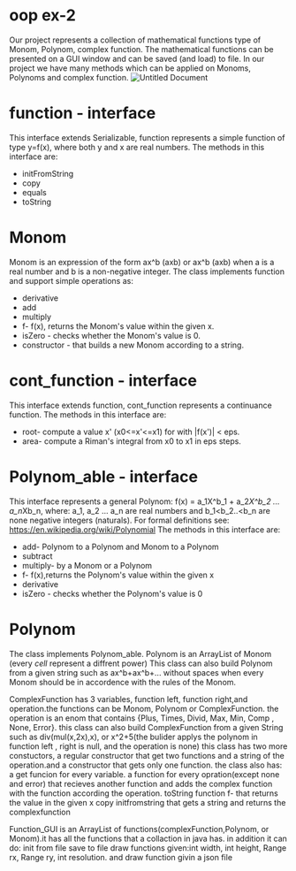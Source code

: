 # oop ex-2
Our project represents a collection of mathematical functions type of Monom, Polynom, complex function. The mathematical functions can be presented on a GUI window and can be saved (and load) to file.
In our project we have many methods which can be applied on Monoms, Polynoms and complex function.
![Untitled Document](https://user-images.githubusercontent.com/57639675/93993679-b4987200-fd97-11ea-8d63-5d29e10c31e0.png)

# function - interface
This interface extends Serializable, function represents a simple function of type y=f(x), where both y and x are real numbers.
The methods in this interface are:
* initFromString
* copy
* equals
* toString

# Monom
Monom is an expression of the form ax^b (axb) or ax^b (axb) when a is a real number and b is a non-negative integer.
The class implements function and support simple operations as:
* derivative
* add
* multiply
* f-  f(x), returns the Monom's value within the given x.
* isZero - checks whether the Monom's value is 0.
* constructor - that builds a new Monom according to a string.

# cont_function - interface
This interface extends function, cont_function represents a continuance function.
The methods in this interface are:
* root- compute a value x' (x0<=x'<=x1) for with |f(x')| < eps.
* area- compute a Riman's integral from x0 to x1 in eps steps.
# Polynom_able - interface
This interface represents a general Polynom: f(x) = a_1X^b_1 + a_2*X^b_2 ... a_n*Xb_n,
where: a_1, a_2 ... a_n are real numbers and b_1<b_2..<b_n are none negative integers (naturals).
For formal definitions see: https://en.wikipedia.org/wiki/Polynomial 
The methods in this interface are:
* add- Polynom to a Polynom and Monom to a Polynom
* subtract
* multiply- by a Monom or a Polynom
* f- f(x),returns the Polynom's value within the given x
* derivative
* isZero - checks whether the Polynom's value is 0
 
# Polynom
The class implements Polynom_able.
Polynom is an ArrayList of Monom (every _cell_ represent a diffrent power)
This class can also build Polynom from a given string such as ax^b+ax^b+... without spaces when every Monom should be in accordence with the rules of the Monom.


ComplexFunction has 3 variables, function left, function right,and operation.the functions can be Monom, Polynom or ComplexFunction. the operation is an enom that contains {Plus, Times, Divid, Max, Min, Comp , None, Error}.
 this class can also build ComplexFunction from a given String such as div(mul(x,2x),x), or x^2+5(the bulider applys the polynom in function left , right is null, and the operation is none)
 this class has two more constuctors, a regular constructor that get two functions and a string of the operation.and a constructor that gets only one function.
the class also has:
a get funcion for every variable.
a function for every opration(except none and error) that recieves another function and adds the complex function with the function according the operation.
toString function
f- that returns the value in the given x
copy
initfromstring that gets a string and returns the complexfunction


Function_GUI is an ArrayList of functions(complexFunction,Polynom, or Monom).it has all the functions that a collaction in java has.
in addition it can do:
init from file
save to file
draw functions given:int width, int height, Range rx, Range ry, int resolution.
and draw function givin a json file
